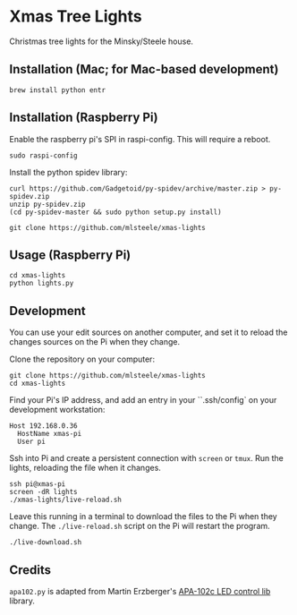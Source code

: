 # Xmas Tree Lights

Christmas tree lights for the Minsky/Steele house.

## Installation (Mac; for Mac-based development)

    brew install python entr

## Installation (Raspberry Pi)

Enable the raspberry pi's SPI in raspi-config. This will require a reboot.

```shell
sudo raspi-config
```

Install the python spidev library:

```shell
curl https://github.com/Gadgetoid/py-spidev/archive/master.zip > py-spidev.zip
unzip py-spidev.zip
(cd py-spidev-master && sudo python setup.py install)
```

```shell
git clone https://github.com/mlsteele/xmas-lights
```

## Usage (Raspberry Pi)

```shell
cd xmas-lights
python lights.py
```

## Development

You can use your edit sources on another computer, and set it to reload the changes sources on the Pi
when they change.

Clone the repository on your computer:

```shell
git clone https://github.com/mlsteele/xmas-lights
cd xmas-lights
```

Find your Pi's IP address, and add an entry in your ``.ssh/config` on your development workstation:

    Host 192.168.0.36
      HostName xmas-pi
      User pi

Ssh into Pi and create a persistent connection with `screen` or `tmux`.
Run the lights, reloading the file when it changes.

```shell
ssh pi@xmas-pi
screen -dR lights
./xmas-lights/live-reload.sh
```

Leave this running in a terminal to download the files to the Pi when they change.
The `./live-reload.sh` script on the Pi will restart the program.

```shell
./live-download.sh
```

## Credits

`apa102.py` is adapted from Martin Erzberger's [APA-102c LED control lib](https://github.com/tinue/APA102_Pi) library.
